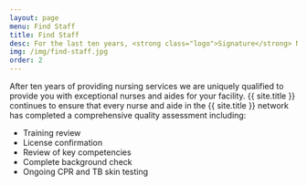 ```yaml
---
layout: page
menu: Find Staff
title: Find Staff
desc: For the last ten years, <strong class="logo">Signature</strong> NURSES Inc. has helped provide staff for Kansas and Nebraksa's Medical Staffing needs.
img: /img/find-staff.jpg
order: 2
---
```


After ten years of providing nursing services we are uniquely qualified to provide you with exceptional nurses and aides for your facility. {{ site.title }} continues to ensure that every nurse and aide in the {{ site.title }} network has completed a comprehensive quality assessment including:

 - Training review
 - License confirmation
 - Review of key competencies
 - Complete background check
 - Ongoing CPR and TB skin testing
